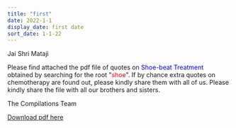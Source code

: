 ```yaml
---
title: "first"
date: 2022-1-1
display_date: first date
sort_date: 1-1-22
---
```


Jai Shri Mataji

Please find attached the pdf file of quotes on <font color="blue">Shoe-beat Treatment</font> obtained by searching for the root "<font color="red">shoe</font>". If by chance extra quotes on chemotherapy are found out, please kindly share them with all of us. Please kindly share the file with all our brothers and sisters.

The Compilations Team

[Download pdf here](http://seven-teams.github.io/files/Shoe-beat_Treatment_Version_2.pdf)
